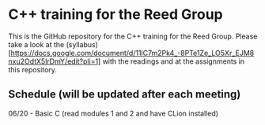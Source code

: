 # C++ training for the Reed Group

This is the GitHub repository for the C++ training for the Reed Group. Please take a look at the (syllabus)[https://docs.google.com/document/d/11lC7m2Pk4_-8PTe1Ze_LO5Xr_EJM8nxu2OdtX5lrDmY/edit?pli=1] with the readings and at the assignments in this repository.

## Schedule (will be updated after each meeting)
06/20 - Basic C (read modules 1 and 2 and have CLion installed)
